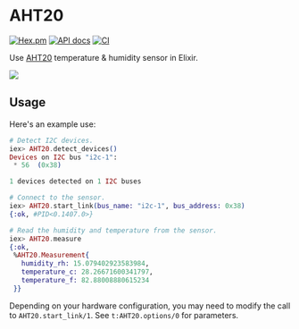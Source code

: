 # AHT20

[![Hex.pm](https://img.shields.io/hexpm/v/aht20.svg)](https://hex.pm/packages/aht20)
[![API docs](https://img.shields.io/hexpm/v/aht20.svg?label=docs)](https://hexdocs.pm/aht20)
[![CI](https://github.com/mnishiguchi/AHT20/workflows/CI/badge.svg)](https://github.com/mnishiguchi/AHT20/actions)

Use [AHT20](http://www.aosong.com/en/products-32.html) temperature & humidity sensor in Elixir.

[![](https://user-images.githubusercontent.com/7563926/107892310-44c78700-6ef2-11eb-996c-0a7580d0ed1d.jpg)](https://www.google.com/search?q=aht20+sensor&tbm=isch)

## Usage

Here's an example use:

```elixir
# Detect I2C devices.
iex> AHT20.detect_devices()
Devices on I2C bus "i2c-1":
 * 56  (0x38)

1 devices detected on 1 I2C buses

# Connect to the sensor.
iex> AHT20.start_link(bus_name: "i2c-1", bus_address: 0x38)
{:ok, #PID<0.1407.0>}

# Read the humidity and temperature from the sensor.
iex> AHT20.measure
{:ok,
 %AHT20.Measurement{
   humidity_rh: 15.079402923583984,
   temperature_c: 28.26671600341797,
   temperature_f: 82.88008880615234
 }}
```

Depending on your hardware configuration, you may need to modify the call to
`AHT20.start_link/1`. See `t:AHT20.options/0` for parameters.
